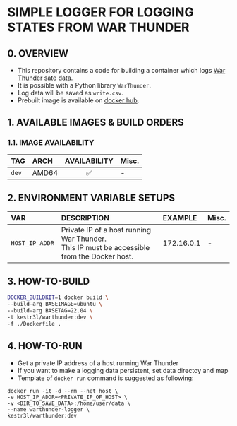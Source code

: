 # SIMPLE LOGGER FOR LOGGING STATES FROM WAR THUNDER

## 0. OVERVIEW

- This repository contains a code for building a container which logs [War Thunder](https://warthunder.com/en) sate data.
- It is possible with a Python library `WarThunder`.
- Log data will be saved as `write.csv`.
- Prebuilt image is available on [docker hub](https://hub.docker.com/r/kestr3l/warthunder-logger).

## 1. AVAILABLE IMAGES & BUILD ORDERS

### 1.1. IMAGE AVAILABILITY

|TAG|ARCH|AVAILABILITY|Misc.|
|:-|:-|:-:|:-|
|`dev`|AMD64|✅|-|

## 2. ENVIRONMENT VARIABLE SETUPS

|VAR|DESCRIPTION|EXAMPLE|Misc.|
|:-|:-|:-|:-|
|`HOST_IP_ADDR`|Private IP of a host running War Thunder.<br/>This IP must be accessible from the Docker host.|172.16.0.1|-|
## 3. HOW-TO-BUILD

```bash
DOCKER_BUILDKIT=1 docker build \
--build-arg BASEIMAGE=ubuntu \
--build-arg BASETAG=22.04 \
-t kestr3l/warthunder:dev \
-f ./Dockerfile .
```

## 4. HOW-TO-RUN

- Get a private IP address of a host running War Thunder
- If you want to make a logging data persistent, set data directoy and map
- Template of `docker run` command is suggested as following:

```shell
docker run -it -d --rm --net host \
-e HOST_IP_ADDR=<PRIVATE_IP_OF_HOST> \
-v <DIR_TO_SAVE_DATA>:/home/user/data \
--name warthunder-logger \
kestr3l/warthunder:dev
```